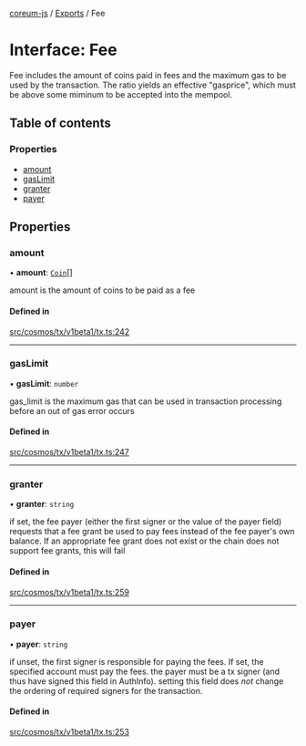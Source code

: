 [coreum-js](../README.md) / [Exports](../modules.md) / Fee

# Interface: Fee

Fee includes the amount of coins paid in fees and the maximum
gas to be used by the transaction. The ratio yields an effective "gasprice",
which must be above some miminum to be accepted into the mempool.

## Table of contents

### Properties

- [amount](Fee.md#amount)
- [gasLimit](Fee.md#gaslimit)
- [granter](Fee.md#granter)
- [payer](Fee.md#payer)

## Properties

### amount

• **amount**: [`Coin`](../modules/internal_.md#coin)[]

amount is the amount of coins to be paid as a fee

#### Defined in

[src/cosmos/tx/v1beta1/tx.ts:242](https://github.com/PyramydLabs/coreum-js/blob/75debec/src/cosmos/tx/v1beta1/tx.ts#L242)

___

### gasLimit

• **gasLimit**: `number`

gas_limit is the maximum gas that can be used in transaction processing
before an out of gas error occurs

#### Defined in

[src/cosmos/tx/v1beta1/tx.ts:247](https://github.com/PyramydLabs/coreum-js/blob/75debec/src/cosmos/tx/v1beta1/tx.ts#L247)

___

### granter

• **granter**: `string`

if set, the fee payer (either the first signer or the value of the payer field) requests that a fee grant be used
to pay fees instead of the fee payer's own balance. If an appropriate fee grant does not exist or the chain does
not support fee grants, this will fail

#### Defined in

[src/cosmos/tx/v1beta1/tx.ts:259](https://github.com/PyramydLabs/coreum-js/blob/75debec/src/cosmos/tx/v1beta1/tx.ts#L259)

___

### payer

• **payer**: `string`

if unset, the first signer is responsible for paying the fees. If set, the specified account must pay the fees.
the payer must be a tx signer (and thus have signed this field in AuthInfo).
setting this field does *not* change the ordering of required signers for the transaction.

#### Defined in

[src/cosmos/tx/v1beta1/tx.ts:253](https://github.com/PyramydLabs/coreum-js/blob/75debec/src/cosmos/tx/v1beta1/tx.ts#L253)
